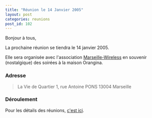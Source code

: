 ```yaml
---
title: "Réunion le 14 Janvier 2005"
layout: post
categories: reunions
post_id: 102
---
```


Bonjour à tous,

La prochaine réunion se tiendra le 14 janvier 2005.

Elle sera organisée avec l'association [Marseille-Wireless](http://marseille-wireless.org/) en souvenir (nostalgique) des soirées à la maison Orangina.

### Adresse ###

> La Vie de Quartier
> 1, rue Antoine PONS
> 13004 Marseille


### Déroulement ###

Pour les détails des réunions, [c'est ici](/association/les-reunions-du-plug/).

